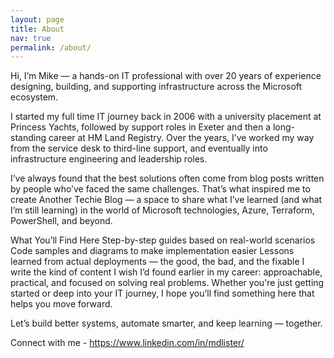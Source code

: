 ```yaml
---
layout: page
title: About
nav: true
permalink: /about/
---
```



Hi, I’m Mike — a hands-on IT professional with over 20 years of experience designing, building, and supporting infrastructure across the Microsoft ecosystem.

I started my full time IT journey back in 2006 with a university placement at Princess Yachts, followed by support roles in Exeter and then a long-standing career at HM Land Registry. Over the years, I’ve worked my way from the service desk to third-line support, and eventually into infrastructure engineering and leadership roles.

I’ve always found that the best solutions often come from blog posts written by people who’ve faced the same challenges. That’s what inspired me to create Another Techie Blog — a space to share what I’ve learned (and what I’m still learning) in the world of Microsoft technologies, Azure, Terraform, PowerShell, and beyond.

What You’ll Find Here
Step-by-step guides based on real-world scenarios
Code samples and diagrams to make implementation easier
Lessons learned from actual deployments — the good, the bad, and the fixable
I write the kind of content I wish I’d found earlier in my career: approachable, practical, and focused on solving real problems. Whether you're just getting started or deep into your IT journey, I hope you’ll find something here that helps you move forward.

Let’s build better systems, automate smarter, and keep learning — together.

Connect with me - https://www.linkedin.com/in/mdlister/

